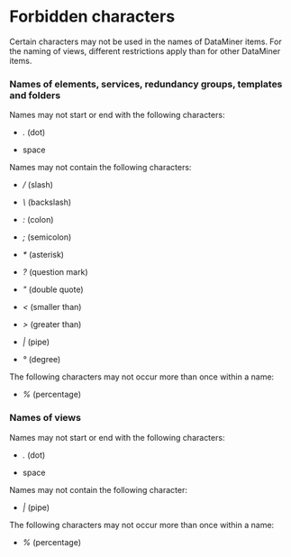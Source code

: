 # Forbidden characters

Certain characters may not be used in the names of DataMiner items. For the naming of views, different restrictions apply than for other DataMiner items.

### Names of elements, services, redundancy groups, templates and folders

Names may not start or end with the following characters:

- *.* (dot)

- space

Names may not contain the following characters:

- */* (slash)

- *\\* (backslash)

- *:* (colon)

- *;* (semicolon)

- *\** (asterisk)

- *?* (question mark)

- *"* (double quote)

- *\<* (smaller than)

- *\>* (greater than)

- *\|* (pipe)

- *°* (degree)

The following characters may not occur more than once within a name:

- *%* (percentage)

### Names of views

Names may not start or end with the following characters:

- *.* (dot)

- space

Names may not contain the following character:

- *\|* (pipe)

The following characters may not occur more than once within a name:

- *%* (percentage)
